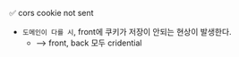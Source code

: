 ✅ cors cookie not sent

* `도메인이 다를 시`, front에 쿠키가 저장이 안되는 현상이 발생한다.
  * --> front, back 모두 cridential
